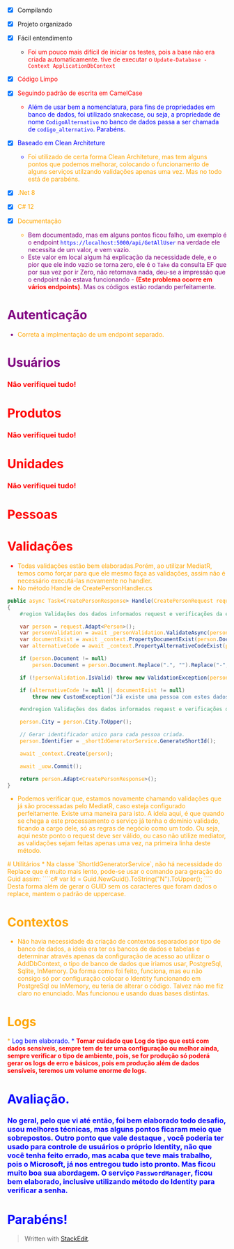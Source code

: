 

 - [x] Compilando
 - [x] Projeto organizado
 - [x] Fácil entendimento
	 * <font color="red">Foi um pouco mais difícil de iniciar os testes, pois a base não era criada automaticamente. 
	tive de executar o `Update-Database -Context ApplicationDbContext`

 - [x] Código Limpo
 - [x] Seguindo padrão de escrita em CamelCase
	 -  <font color="blue"> Além de usar bem a nomenclatura, para fins de propriedades em banco de dados, foi utilizado snakecase, ou seja, a propriedade de nome `CodigoAlternativo` no banco de dados passa a ser chamada de `codigo_alternativo`. Parabéns. </color>
 - [x] Baseado em Clean Architeture
	 - <font color="orange">Foi utilizado de certa forma Clean Architeture, mas tem alguns pontos que podemos melhorar, colocando o funcionamento de alguns serviços utilzando validações apenas uma vez. Mas no todo está de parabéns.
 - [x] .Net 8
 - [x] C# 12
 - [x] Documentação
	 -  <font color="purple">Bem documentado, mas em alguns pontos ficou falho, um exemplo é o endpoint <font color="blue">`https://localhost:5000/api/GetAllUser` </font> na verdade ele necessita de um valor, e vem vazio.
	 - <font color="purple"> Este valor em local algum há explicação da necessidade dele, e o pior que ele indo vazio se torna zero, ele é o `Take` da consulta EF que por sua vez por ir Zero, não retornava nada, deu-se a impressão que o endpoint não estava funcionando - <font color="red"><strong>(Este problema ocorre em vários endpoints)</strong></font>. Mas os códigos estão rodando perfeitamente.

# Autenticação
* <font color="orange"> Correta a implmentação de um endpoint separado.       

</font>

# Usuários
### <font color="red">Não verifiquei tudo!
# Produtos
### <font color="red">Não verifiquei tudo!
# Unidades
### <font color="red">Não verifiquei tudo!
# Pessoas


# Validações


 
* <font color="orange"> Todas validações estão bem elaboradas.Porém, ao utilizar MediatR, temos como forçar para que ele mesmo faça as validações, assim não é necessário executá-las novamente no handler. 
* No método Handle de CreatePersonHandler.cs
```csharp
public async Task<CreatePersonResponse> Handle(CreatePersonRequest request, CancellationToken cancellationToken)
{
    #region Validações dos dados informados request e verificações da existência de documento e codígo alternativo no banco de dados

    var person = request.Adapt<Person>();
    var personValidation = await _personValidation.ValidateAsync(person);
    var documentExist = await _context.PropertyDocumentExist(person.Document);
    var alternativeCode = await _context.PropertyAlternativeCodeExist(person.AlternativeCode);

    if (person.Document != null)
        person.Document = person.Document.Replace(".", "").Replace("-", "").Replace("/", "");

    if (!personValidation.IsValid) throw new ValidationException(personValidation.Errors);

    if (alternativeCode != null || documentExist != null)
        throw new CustomException("Já existe uma pessoa com estes dados de documento ou codigo alternativo");

    #endregion Validações dos dados informados request e verificações da existência de documento e codígo alternativo no banco de dados

    person.City = person.City.ToUpper();

    // Gerar identificador unico para cada pessoa criada.
    person.Identifier = _shortIdGeneratorService.GenerateShortId();

    await _context.Create(person);

    await _uow.Commit();

    return person.Adapt<CreatePersonResponse>();
}
```
* <font color="orange">Podemos verificar que, estamos novamente chamando validações que já são processadas pelo MediatR, caso esteja configurado perfeitamente. Existe uma maneira para isto. A ideia aqui, é que quando se chega a este processamento o serviço já tenha o domínio validado, ficando a cargo dele, só as regras de negócio como um todo. Ou seja, aqui neste ponto o request deve ser válido, ou caso não utilize mediator, as validações sejam feitas apenas uma vez, na primeira linha deste método.
</font>
# Utilitários
* <font color="orange">Na classe `ShortIdGeneratorService`, não há necessidade do Replace que é muito mais lento, pode-se usar o comando para geração do Guid assim: 
````c#
var Id = Guid.NewGuid().ToString("N").ToUpper(); 
````
<font color="orange">Desta forma além de gerar o GUID sem os caracteres que foram dados o replace, mantem o padrão de uppercase.

</font>

# Contextos
* <Font color="orange">Não havia necessidade da criação de contextos separados por tipo de banco de dados, a ideia era ter os bancos de dados e tabelas e determinar através apenas da configuração de acesso ao utilizar o AddDbContext, o tipo de banco de dados que iriamos usar, PostgreSql, Sqlite, InMemory. Da forma como foi feito, funciona, mas eu não consigo só por configuração colocar o Identity funcionando em PostgreSql ou InMemory, eu teria de alterar o código. Talvez não me fiz claro no enunciado. Mas funcionou e usando duas bases distintas. 
</font>

# Logs
*<font color="blue"> Log bem elaborado. 
	* <font color="red"><strong>Tomar cuidado que Log do tipo que está com dados sensíveis, sempre tem de ter uma configuração ou melhor ainda, sempre verificar o tipo de ambiente, pois, se for produção só poderá gerar os logs de erro e básicos, pois em produção além de dados sensíveis, teremos um volume enorme de logs. </strong>
</font>

# Avaliação.
 ### <font color="blue">No geral, pelo que vi até então, foi bem elaborado todo desafio, usou melhores técnicas, mas alguns pontos ficaram meio que sobrepostos. Outro ponto que vale destaque , você poderia ter usado para controle de usuários o próprio Identity, não que você tenha feito errado, mas acaba que teve mais trabalho, pois o Microsoft, já nos entregou tudo isto pronto. Mas ficou muito boa sua abordagem.   O serviço `PasswordManager`, ficou bem elaborado, inclusive utilizando método do Identity para verificar a senha. 
 
 # <font color="blue">Parabéns!
> Written with [StackEdit](https://stackedit.io/).
